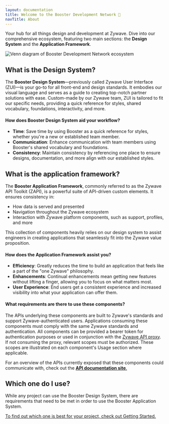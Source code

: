 ```yaml
---
layout: documentation
title: Welcome to the Booster Development Network 🌟
navTitle: About
---
```

Your  hub for all things design and development at Zywave. Dive into our comprehensive ecosystem, featuring two main sections: the **Design System** and the **Application Framework**.

![Venn diagram of Booster Development Network ecosystem](/images/introduction/booster-ecosystem.png)

<docs-spacer></docs-spacer>

## What is the Design System?

The **Booster Design System**—previously called Zywave User Interface (ZUI)—is your go-to for all front-end and design standards. It embodies our visual language and serves as a guide to creating top-notch partner solutions with ease. Custom-made by our Zywave team, ZUI is tailored to fit our specific needs, providing a quick reference for styles, shared vocabulary, foundations, interactivity, and more.

#### How does Booster Design System aid your workflow?

* **Time**: Save time by using Booster as a quick reference for styles, whether you're a new or established team member.
* **Communication**: Enhance communication with team members using Booster's shared vocabulary and foundations.
* **Consistency**: Maintain consistency by referencing one place to ensure designs, documentation, and more align with our established styles.

<docs-spacer></docs-spacer>

## What is the application framework?

The **Booster Application Framework**, commonly referred to as the Zywave API Toolkit (ZAPI), is a powerful suite of API-driven custom elements. It ensures consistency in:

* How data is served and presented
* Navigation throughout the Zywave ecosystem
* Interaction with Zywave platform components, such as support, profiles, and more

This collection of components heavily relies on our design system to assist engineers in creating applications that seamlessly fit into the Zywave value proposition.

#### How does the Application Framework assist you?

* **Efficiency**: Greatly reduces the time to build an application that feels like a part of the "one Zywave" philosophy.
* **Enhancements**: Continual enhancements mean getting new features without lifting a finger, allowing you to focus on what matters most.
* **User Experience**: End users get a consistent experience and increased visibility into what your application can offer them.

#### What requirements are there to use these components?

The APIs underlying these components are built to Zywave's standards and support Zywave-authenticated users. Applications consuming these components must comply with the same Zywave standards and authentication. All components can be provided a bearer token for authentication purposes or used in conjunction with the [Zywave API proxy](https://booster.zywave.dev/application-framework/components/api-proxy/?tab=usage). If not consuming the proxy, relevant scopes must be authorized. These scopes are illustrated on each component's Usage section where applicable.

For an overview of the APIs currently exposed that these components could communicate with, check out the [**API documentation site**.](https://www.zywave.dev/apis/)

<docs-spacer></docs-spacer>

## Which one do I use?

While any project can use the Booster Design System, there are requirements that need to be met in order to use the Booster Application System.

[To find out which one is best for your project, check out Getting Started.](/introduction/getting-started/how-to-get-started/)